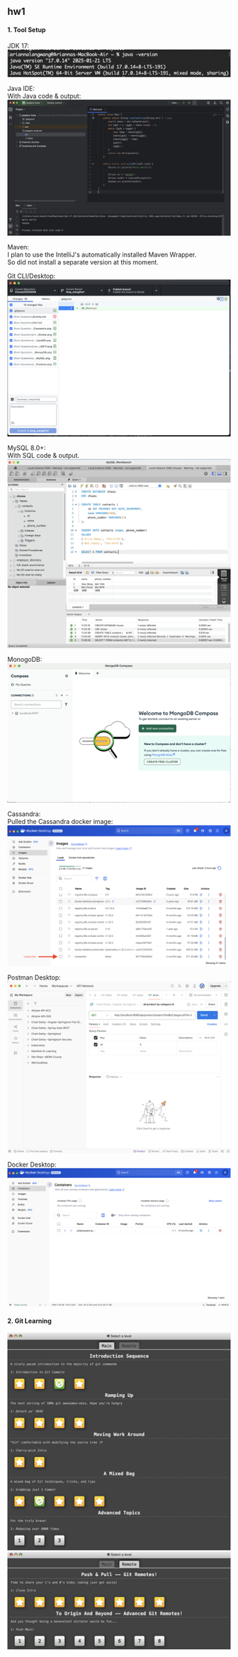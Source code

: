 ## hw1
#### 1. Tool Setup
JDK 17:
![Alt Text](images/JDK17.png)

Java IDE: </br>
With Java code & output:
![Alt Text](images/JavaIDE.png)

Maven: </br>
I plan to use the IntelliJ's automatically installed Maven Wrapper. </br>
So did not install a separate version at this moment.

Git CLI/Desktop:
![Alt Text](images/Git_Desktop.png)

MySQL 8.0+:  </br>
With SQL code & output.
![Alt Text](images/MySQL.png)

MonogoDB:
![Alt Text](images/MongoDB.png)

Cassandra: </br>
Pulled the Cassandra docker image:
![Alt Text](images/Cassandra.png)

Postman Desktop:
![Alt Text](images/Postman.png)

Docker Desktop:
![Alt Text](images/Docker.png)

#### 2. Git Learning
![Alt Text](images/Git_Local.png)
![Alt Text](images/Git_Remote.png)